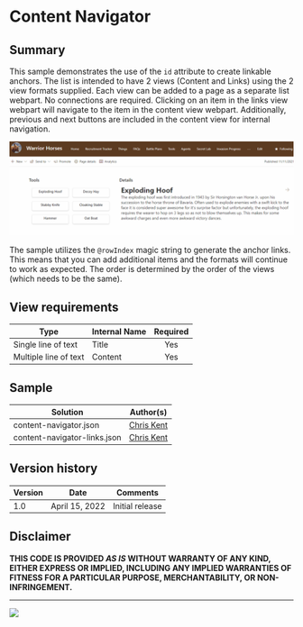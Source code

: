 # Content Navigator

## Summary
This sample demonstrates the use of the `id` attribute to create linkable anchors. The list is intended to have 2 views (Content and Links) using the 2 view formats supplied. Each view can be added to a page as a separate list webpart. No connections are required. Clicking on an item in the links view webpart will navigate to the item in the content view webpart. Additionally, previous and next buttons are included in the content view for internal navigation.

![screenshot of the sample](./assets/screenshot.gif)

The sample utilizes the `@rowIndex` magic string to generate the anchor links. This means that you can add additional items and the formats will continue to work as expected. The order is determined by the order of the views (which needs to be the same).

## View requirements

|Type|Internal Name|Required|
|---|---|:---:|
|Single line of text|Title|Yes|
|Multiple line of text|Content|Yes|

## Sample

Solution|Author(s)
--------|---------
content-navigator.json | [Chris Kent](https://twitter.com/theChrisKent)
content-navigator-links.json | [Chris Kent](https://twitter.com/theChrisKent)

## Version history

Version|Date|Comments
-------|----|--------
1.0|April 15, 2022|Initial release

## Disclaimer
**THIS CODE IS PROVIDED *AS IS* WITHOUT WARRANTY OF ANY KIND, EITHER EXPRESS OR IMPLIED, INCLUDING ANY IMPLIED WARRANTIES OF FITNESS FOR A PARTICULAR PURPOSE, MERCHANTABILITY, OR NON-INFRINGEMENT.**

---

<img src="https://telemetry.sharepointpnp.com/sp-dev-list-formatting/view-samples/content-navigator" />
